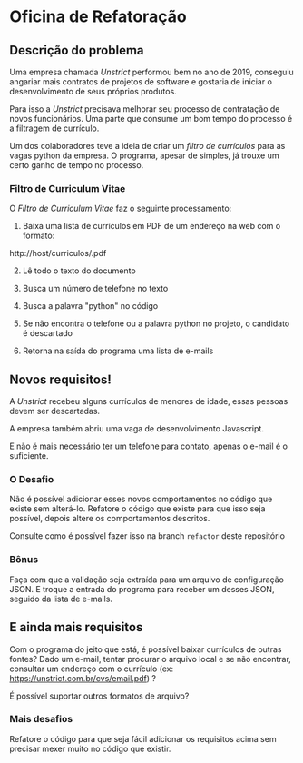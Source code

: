 # Oficina de Refatoração

## Descrição do problema

Uma empresa chamada _Unstrict_ performou bem no ano de 2019, conseguiu
angariar mais contratos de projetos de software e gostaria de iniciar
o desenvolvimento de seus próprios produtos.

Para isso a _Unstrict_ precisava melhorar seu processo de contratação
de novos funcionários. Uma parte que consume um bom tempo do processo é
a filtragem de currículo.

Um dos colaboradores teve a ideia de criar um _filtro de currículos_ para
as vagas python da empresa. O programa, apesar de simples, já trouxe um
certo ganho de tempo no processo.

### Filtro de Curriculum Vitae

O _Filtro de Curriculum Vitae_ faz o seguinte processamento:

1. Baixa uma lista de currículos em PDF de um endereço na web com o formato:

http://host/curriculos/<email-do-candidato>.pdf

2. Lê todo o texto do documento

3. Busca um número de telefone no texto

4. Busca a palavra "python" no código

5. Se não encontra o telefone ou a palavra python no projeto, o candidato
é descartado

6. Retorna na saída do programa uma lista de e-mails

## Novos requisitos!

A _Unstrict_ recebeu alguns currículos de menores de idade, essas pessoas
devem ser descartadas.

A empresa também abriu uma vaga de desenvolvimento Javascript.

E não é mais necessário ter um telefone para contato, apenas o e-mail
é o suficiente.

### O Desafio

Não é possível adicionar esses novos comportamentos no código que existe
sem alterá-lo. Refatore o código que existe para que isso seja possível,
depois altere os comportamentos descritos.

Consulte como é possível fazer isso na branch `refactor` deste repositório

### Bônus

Faça com que a validação seja extraída para um arquivo de configuração
JSON. E troque a entrada do programa para receber um desses JSON, seguido
da lista de e-mails.

## E ainda mais requisitos

Com o programa do jeito que está, é possível baixar currículos de outras
fontes? Dado um e-mail, tentar procurar o arquivo local e se não encontrar,
consultar um endereço com o currículo (ex: https://unstrict.com.br/cvs/email.pdf) ?

É possível suportar outros formatos de arquivo?

### Mais desafios

Refatore o código para que seja fácil adicionar os requisitos acima sem
precisar mexer muito no código que existir.

